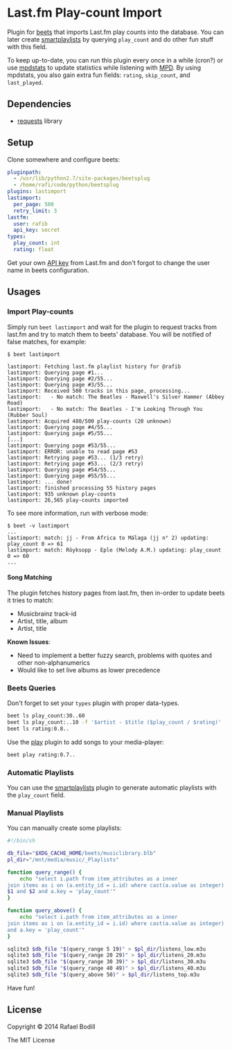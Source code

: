 # Last.fm Play-count Import
Plugin for [beets] that imports Last.fm play counts
into the database. You can later create [smartplaylists] by querying
`play_count` and do other fun stuff with this field.

To keep up-to-date, you can run this plugin every once in a while (cron?) or use
[mpdstats] to update statistics while listening with [MPD]. By using mpdstats,
you also gain extra fun fields: `rating`, `skip_count`, and `last_played`.

## Dependencies
- [requests] library

## Setup
Clone somewhere and configure beets:

```yml
pluginpath:
  - /usr/lib/python2.7/site-packages/beetsplug
  - /home/rafi/code/python/beetsplug
plugins: lastimport
lastimport:
  per_page: 500
  retry_limit: 3
lastfm:
  user: rafib
  api_key: secret
types:
  play_count: int
  rating: float
```

Get your own [API key] from Last.fm and
don't forgot to change the user name in beets configuration.

## Usages
### Import Play-counts
Simply run `beet lastimport` and wait for the plugin to request tracks from
last.fm and try to match them to beets' database. You will be notified of false
matches, for example:
```
$ beet lastimport

lastimport: Fetching last.fm playlist history for @rafib
lastimport: Querying page #1...
lastimport: Querying page #2/55...
lastimport: Querying page #3/55...
lastimport: Received 500 tracks in this page, processing...
lastimport:   - No match: The Beatles - Maxwell's Silver Hammer (Abbey Road)
lastimport:   - No match: The Beatles - I'm Looking Through You (Rubber Soul)
lastimport: Acquired 480/500 play-counts (20 unknown)
lastimport: Querying page #4/55...
lastimport: Querying page #5/55...
[...]
lastimport: Querying page #53/55...
lastimport: ERROR: unable to read page #53
lastimport: Retrying page #53... (1/3 retry)
lastimport: Retrying page #53... (2/3 retry)
lastimport: Querying page #54/55...
lastimport: Querying page #55/55...
lastimport: ... done!
lastimport: finished processing 55 history pages
lastimport: 935 unknown play-counts
lastimport: 26,565 play-counts imported
```

To see more information, run with verbose mode:
```
$ beet -v lastimport
...
lastimport: match: jj - From Africa to Málaga (jj n° 2) updating: play_count 0 => 61
lastimport: match: Röyksopp - Eple (Melody A.M.) updating: play_count 0 => 60
...
```

#### Song Matching
The plugin fetches history pages from last.fm, then in-order to update beets it
tries to match:
- Musicbrainz track-id
- Artist, title, album
- Artist, title

**Known Issues**:
- Need to implement a better fuzzy search, problems with quotes and other non-alphanumerics
- Would like to set live albums as lower precedence

### Beets Queries
Don't forget to set your `types` plugin with proper data-types.
```bash
beet ls play_count:30..60
beet ls play_count:..10 -f '$artist - $title ($play_count / $rating)'
beet ls rating:0.8..
```
Use the [play] plugin to add songs to your media-player:
```bash
beet play rating:0.7..
```

### Automatic Playlists
You can use the [smartplaylists] plugin to generate automatic playlists with the
`play_count` field.

### Manual Playlists
You can manually create some playlists:
```sh
#!/bin/sh

db_file="$XDG_CACHE_HOME/beets/musiclibrary.blb"
pl_dir="/mnt/media/music/_Playlists"

function query_range() {
	echo "select i.path from item_attributes as a inner
join items as i on (a.entity_id = i.id) where cast(a.value as integer) between
$1 and $2 and a.key = 'play_count'"
}

function query_above() {
	echo "select i.path from item_attributes as a inner
join items as i on (a.entity_id = i.id) where cast(a.value as integer) > $1
and a.key = 'play_count'"
}

sqlite3 $db_file "$(query_range 5 19)" > $pl_dir/listens_low.m3u
sqlite3 $db_file "$(query_range 20 29)" > $pl_dir/listens_20.m3u
sqlite3 $db_file "$(query_range 30 39)" > $pl_dir/listens_30.m3u
sqlite3 $db_file "$(query_range 40 49)" > $pl_dir/listens_40.m3u
sqlite3 $db_file "$(query_above 50)" > $pl_dir/listens_top.m3u
```
Have fun!

## License
Copyright © 2014 Rafael Bodill

The MIT License

[beets]: http://beets.radbox.org/
[MPD]: http://www.musicpd.org/
[API key]: http://www.last.fm/api/account/create
[requests]: http://docs.python-requests.org/
[smartplaylists]: http://beets.readthedocs.org/en/latest/plugins/smartplaylist.html
[play]: http://beets.readthedocs.org/en/latest/plugins/play.html
[mpdstats]: http://beets.readthedocs.org/en/latest/plugins/mpdstats.html
